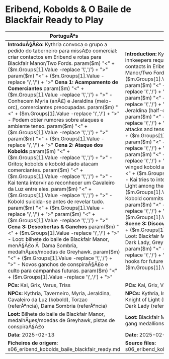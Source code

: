 ﻿# Eribend, Kobolds & O Baile de Blackfair  Ready to Play

| PortuguÃªs | English |
|-----------|---------|
| **IntroduÃ§Ã£o:** Kythria convoca o grupo a pedido do taberneiro para missÃ£o comercial: criar contactos em Eribend e rotas para Blackfair Manor/Two Fords. param($m) "<" + ($m.Groups[1].Value -replace '\\','/') + ">"  param($m) "<" + ($m.Groups[1].Value -replace '\\','/') + ">" **Cena 1: Acampamento de Comerciantes** param($m) "<" + ($m.Groups[1].Value -replace '\\','/') + ">" - Conhecem Myria (anÃ£) e Jeraldina (meio-orc), comerciantes preocupadas. param($m) "<" + ($m.Groups[1].Value -replace '\\','/') + ">" - Podem obter rumores sobre ataques e ambiente tenso. param($m) "<" + ($m.Groups[1].Value -replace '\\','/') + ">"  param($m) "<" + ($m.Groups[1].Value -replace '\\','/') + ">" **Cena 2: Ataque dos Kobolds** param($m) "<" + ($m.Groups[1].Value -replace '\\','/') + ">" - Gritos; kobolds e kobold alado atacam comerciantes. param($m) "<" + ($m.Groups[1].Value -replace '\\','/') + ">" - Kai tenta intervir ao reconhecer um Cavaleiro da Luz entre eles. param($m) "<" + ($m.Groups[1].Value -replace '\\','/') + ">" - Kobold suicida-se antes de revelar tudo. param($m) "<" + ($m.Groups[1].Value -replace '\\','/') + ">"  param($m) "<" + ($m.Groups[1].Value -replace '\\','/') + ">" **Cena 3: Descobertas & Ganchos** param($m) "<" + ($m.Groups[1].Value -replace '\\','/') + ">" - Loot: bilhete do baile de Blackfair Manor, menÃ§Ã£o Ã  Dama Sombria, medalhÃµes/moedas de Greyhawk. param($m) "<" + ($m.Groups[1].Value -replace '\\','/') + ">" - Novos ganchos de conspiraÃ§Ã£o e culto para campanhas futuras. param($m) "<" + ($m.Groups[1].Value -replace '\\','/') + ">"  | **Introduction:** Kythria calls the group at the innkeepers request for a trade mission: create contacts in Eribend and routes to Blackfair Manor/Two Fords. param($m) "<" + ($m.Groups[1].Value -replace '\\','/') + ">"  param($m) "<" + ($m.Groups[1].Value -replace '\\','/') + ">" **Scene 1: Merchant Camp** param($m) "<" + ($m.Groups[1].Value -replace '\\','/') + ">" - Meet Myria (dwarf) and Jeraldina (half-orc), worried merchants. param($m) "<" + ($m.Groups[1].Value -replace '\\','/') + ">" - Can get rumors about attacks and tense atmosphere. param($m) "<" + ($m.Groups[1].Value -replace '\\','/') + ">"  param($m) "<" + ($m.Groups[1].Value -replace '\\','/') + ">" **Scene 2: Kobold Attack** param($m) "<" + ($m.Groups[1].Value -replace '\\','/') + ">" - Screams; kobolds and winged kobold attack merchants. param($m) "<" + ($m.Groups[1].Value -replace '\\','/') + ">" - Kai tries to intervene, recognizing a Knight of Light among them. param($m) "<" + ($m.Groups[1].Value -replace '\\','/') + ">" - Kobold commits suicide before revealing all. param($m) "<" + ($m.Groups[1].Value -replace '\\','/') + ">"  param($m) "<" + ($m.Groups[1].Value -replace '\\','/') + ">" **Scene 3: Discoveries & Hooks** param($m) "<" + ($m.Groups[1].Value -replace '\\','/') + ">" - Loot: Blackfair Manor ball ticket, mention of the Dark Lady, Greyhawk medallions/coins. param($m) "<" + ($m.Groups[1].Value -replace '\\','/') + ">" - New conspiracy and cult hooks for future campaigns. param($m) "<" + ($m.Groups[1].Value -replace '\\','/') + ">"  |
| **PCs:** Kai, Grix, Varus, Triss | **PCs:** Kai, Grix, Varus, Triss |
| **NPCs:** Kythria, Taverneiro, Myria, Jeraldina, Cavaleiro da Luz (kobold), Torzac (referÃªncia), Dama Sombria (referÃªncia) | **NPCs:** Kythria, Innkeeper, Myria, Jeraldina, Knight of Light (kobold), Torzac (reference), Dark Lady (reference) |
| **Loot:** Bilhete do baile de Blackfair Manor, medalhÃµes/moedas de Greyhawk, pistas de conspiraÃ§Ã£o | **Loot:** Blackfair Manor ball ticket, Greyhawk gang medallions/coins, conspiracy clues |
| **Data:** 2025-02-13 | **Date:** 2025-02-13 |
| **Ficheiros de origem:** s06_eribend_kobolds_baile_blackfair_ready.md | **Source files:** s06_eribend_kobolds_baile_blackfair_ready.md |

























